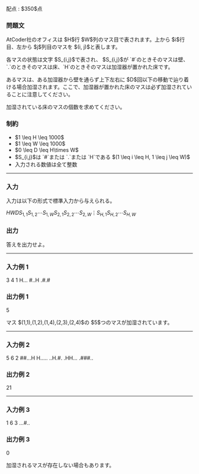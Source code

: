 
<div>

<span>

<span>

<p>
配点 : $350$点
</p>

<div>

<section>

### **問題文**

<p>
AtCoder社のオフィスは $H$行 $W$列のマス目で表されます。上から $i$行目、左から $j$列目のマスを $(i, j)$と表します。
</p>

<p>
各マスの状態は文字 $S_{i,j}$で表され、 $S_{i,j}$が `#`のときそのマスは壁、`.`のときそのマスは床、`H`のときそのマスは加湿器が置かれた床です。
</p>

<p>
あるマスは、ある加湿器から壁を通らず上下左右に $D$回以下の移動で辿り着ける場合加湿されます。ここで、加湿器が置かれた床のマスは必ず加湿されていることに注意してください。
</p>

<p>
加湿されている床のマスの個数を求めてください。
</p>

</section>

</div>

<div>

<section>

### **制約**

<ul>

<li>
$1 \leq H \leq 1000$
</li>

<li>
$1 \leq W \leq 1000$
</li>

<li>
$0 \leq D \leq H\times W$
</li>

<li>
$S_{i,j}$は `#`または `.`または `H`である $(1 \leq i \leq H, 1 \leq j \leq W)$
</li>

<li>
入力される数値は全て整数
</li>

</ul>

</section>

</div>

---

<div>

<div>

<section>

### **入力**

<p>
入力は以下の形式で標準入力から与えられる。
</p>

<div>

$H$$W$$D$$S_{1,1}$$S_{1,2}$$\cdots$$S_{1,W}$$S_{2,1}$$S_{2,2}$$\cdots$$S_{2,W}$$\vdots$$S_{H,1}$$S_{H,2}$$\cdots$$S_{H,W}$
</div>

</section>

</div>

<div>

<section>

### **出力**

<p>
答えを出力せよ。
</p>

</section>

</div>

</div>

---

<div>

<section>

### **入力例 1**

<div>

3 4 1
H...
#..H
.#.#

</div>

</section>

</div>

<div>

<section>

### **出力例 1**

<div>

5

</div>

<p>
マス $(1,1),(1,2),(1,4),(2,3),(2,4)$の $5$つのマスが加湿されています。
</p>

</section>

</div>

---

<div>

<section>

### **入力例 2**

<div>

5 6 2
##...H
H.....
..H.#.
.HH...
.###..

</div>

</section>

</div>

<div>

<section>

### **出力例 2**

<div>

21

</div>

</section>

</div>

---

<div>

<section>

### **入力例 3**

<div>

1 6 3
...#..

</div>

</section>

</div>

<div>

<section>

### **出力例 3**

<div>

0

</div>

<p>
加湿されるマスが存在しない場合もあります。
</p>

</section>

</div>

</span>

</span>

</div>
